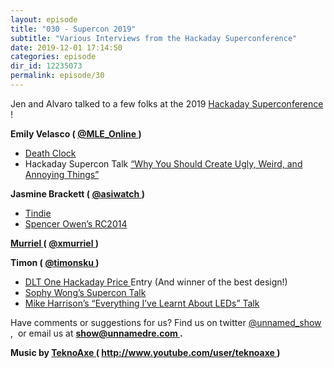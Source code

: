 ```yaml
---
layout: episode
title: "030 - Supercon 2019"
subtitle: "Various Interviews from the Hackaday Superconference"
date: 2019-12-01 17:14:50
categories: episode
dir_id: 12235073
permalink: episode/30
---
```

<p>
 Jen and Alvaro talked to a few folks at the 2019
 <a href="https://hackaday.io/superconference/">
  Hackaday Superconference
 </a>
 !
</p>
<p>
 <strong>
  Emily Velasco (
  <a href="https://twitter.com/MLE_Online">
   @MLE_Online
  </a>
  )
 </strong>
</p>
<ul>
 <li>
  <a href="https://www.youtube.com/watch?v=TG9oGRJAS5g">
   Death Clock
  </a>
 </li>
 <li>
  Hackaday Supercon Talk
  <a href="https://www.youtube.com/watch?v=lhKFDdZOoLM">
   “Why You Should Create Ugly, Weird, and Annoying Things”
  </a>
 </li>
</ul>
<p>
 <strong>
  Jasmine Brackett (
  <a href="https://twitter.com/asiwatch">
   @asiwatch
  </a>
  )
 </strong>
</p>
<ul>
 <li>
  <a href="https://tindie.com">
   Tindie
  </a>
 </li>
 <li>
  <a href="https://rc2014.co.uk/">
   Spencer Owen’s RC2014
  </a>
 </li>
</ul>
<p>
 <strong>
  <a href="https://www.murrielgrace.com/">
   Murriel
  </a>
  (
  <a href="https://twitter.com/xmurriel">
   @xmurriel
  </a>
  )
 </strong>
</p>
<p>
 <strong>
  Timon (
  <a href="https://twitter.com/timonsku">
   @timonsku
  </a>
  )
 </strong>
</p>
<ul>
 <li>
  <a href="https://hackaday.io/project/164845-dlt-one-a-damn-linux-tablet">
   DLT One
  </a>
  <a href="https://prize.supplyframe.com/">
   Hackaday Price
  </a>
  Entry (And winner of the best design!)
 </li>
 <li>
  <a href="https://youtu.be/Z9jChZtsVhA">
   Sophy Wong’s Supercon Talk
  </a>
 </li>
 <li>
  <a href="https://youtu.be/5SQt1f4PsRU">
   Mike Harrison’s “Everything I’ve Learnt About LEDs” Talk
  </a>
 </li>
</ul>
<p>
 Have comments or suggestions for us? Find us on twitter
 <a href="https://twitter.com/unnamed_show">
  @unnamed_show
 </a>
 ,  or email us at
 <a href="mailto:show@unnamedre.com">
  <strong>
   show@unnamedre.com
  </strong>
 </a>
 <strong>
  .
 </strong>
</p>
<p>
 <strong>
  Music by
 </strong>
 <a href="http://www.teknoaxe.com">
  <strong>
   TeknoAxe
  </strong>
 </a>
 <strong>
  (
 </strong>
 <a href="http://www.youtube.com/user/teknoaxe">
  <strong>
   http://www.youtube.com/user/teknoaxe
  </strong>
 </a>
 <strong>
  )
 </strong>
</p>
